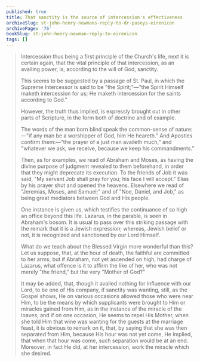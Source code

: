 ```yaml
---
published: true
title: That sanctity is the source of intercession's effectiveness
archiveSlug: st-john-henry-newmans-reply-to-dr-puseys-eirenicon
archivePage: '76'
bookSlug: st-john-henry-newman-reply-to-eirenicon
tags: []
---
```


> Intercession thus being a first principle of the Church's life, next it is certain again, that the vital principle of that intercession, as an availing power, is, according to the will of God, sanctity.
>
> This seems to be suggested by a passage of St. Paul, in which the Supreme Intercessor is said to be "the Spirit;"—"the Spirit Himself maketh intercession for us; He maketh intercession for the saints according to God."
>
> However, the truth thus implied, is expressly brought out in other parts of Scripture, in the form both of doctrine and of example.
>
> The words of the man born blind speak the common-sense of nature:—"if any man be a worshipper of God, him He heareth." And Apostles confirm them:—"the prayer of a just man availeth much," and "whatever we ask, we receive, because we keep his commandments."
>
> Then, as for examples, we read of Abraham and Moses, as having the divine purpose of judgment revealed to them beforehand, in order that they might deprecate its execution. To the friends of Job it was said, "My servant Job shall pray for you; his face I will accept." Elias by his prayer shut and opened the heavens. Elsewhere we read of "Jeremias, Moses, and Samuel;" and of "Noe, Daniel, and Job," as being great mediators between God and His people.
>
> One instance is given us, which testifies the continuance of so high an office beyond this life. Lazarus, in the parable, is seen in Abraham's bosom. It is usual to pass over this striking passage with the remark that it is a Jewish expression; whereas, Jewish belief or not, it is recognized and sanctioned by our Lord Himself.
>
> What do we teach about the Blessed Virgin more wonderful than this? Let us suppose, that, at the hour of death, the faithful are committed to her arms; but if Abraham, not yet ascended on high, had charge of Lazarus, what offence is it to affirm the like of her, who was not merely "the friend," but the very "Mother of God?"
>
> It may be added, that, though it availed nothing for influence with our Lord, to be one of His company, if sanctity was wanting, still, as the Gospel shows, He on various occasions allowed those who were near Him, to be the means by which supplicants were brought to Him or miracles gained from Him, as in the instance of the miracle of the loaves; and if on one occasion, He seems to repel His Mother, when she told Him that wine was wanting for the guests at the marriage feast, it is obvious to remark on it, that, by saying that she was then separated from Him, because His hour was not yet come, He implied, that when that hour was come, such separation would be at an end. Moreover, in fact He did, at her intercession, work the miracle which she desired.
